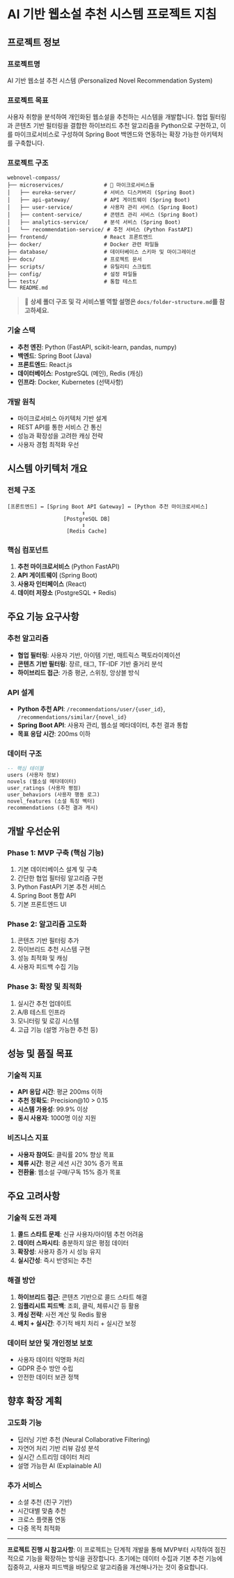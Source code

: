 # AI 기반 웹소설 추천 시스템 프로젝트 지침

## 프로젝트 정보

### 프로젝트명

AI 기반 웹소설 추천 시스템 (Personalized Novel Recommendation System)

### 프로젝트 목표

사용자 취향을 분석하여 개인화된 웹소설을 추천하는 시스템을 개발합니다. 협업 필터링과 콘텐츠 기반 필터링을 결합한 하이브리드 추천 알고리즘을 Python으로 구현하고, 이를 마이크로서비스로 구성하여 Spring Boot 백엔드와 연동하는 확장 가능한 아키텍처를 구축합니다.

### 프로젝트 구조

```
webnovel-compass/
├── microservices/             # 🎯 마이크로서비스들
│   ├── eureka-server/         # 서비스 디스커버리 (Spring Boot)
│   ├── api-gateway/           # API 게이트웨이 (Spring Boot)
│   ├── user-service/          # 사용자 관리 서비스 (Spring Boot)
│   ├── content-service/       # 콘텐츠 관리 서비스 (Spring Boot)
│   ├── analytics-service/     # 분석 서비스 (Spring Boot)
│   └── recommendation-service/ # 추천 서비스 (Python FastAPI)
├── frontend/                  # React 프론트엔드
├── docker/                    # Docker 관련 파일들
├── database/                  # 데이터베이스 스키마 및 마이그레이션
├── docs/                      # 프로젝트 문서
├── scripts/                   # 유틸리티 스크립트
├── config/                    # 설정 파일들
├── tests/                     # 통합 테스트
└── README.md
```

> 📄 **상세 폴더 구조 및 각 서비스별 역할 설명은 `docs/folder-structure.md`를 참고하세요.**

### 기술 스택

- **추천 엔진**: Python (FastAPI, scikit-learn, pandas, numpy)
- **백엔드**: Spring Boot (Java)
- **프론트엔드**: React.js
- **데이터베이스**: PostgreSQL (메인), Redis (캐싱)
- **인프라**: Docker, Kubernetes (선택사항)

### 개발 원칙

- 마이크로서비스 아키텍처 기반 설계
- REST API를 통한 서비스 간 통신
- 성능과 확장성을 고려한 캐싱 전략
- 사용자 경험 최적화 우선

## 시스템 아키텍처 개요

### 전체 구조

```
[프론트엔드] ↔ [Spring Boot API Gateway] ↔ [Python 추천 마이크로서비스]
                        ↕
                  [PostgreSQL DB]
                        ↕
                   [Redis Cache]
```

### 핵심 컴포넌트

1. **추천 마이크로서비스** (Python FastAPI)
2. **API 게이트웨이** (Spring Boot)
3. **사용자 인터페이스** (React)
4. **데이터 저장소** (PostgreSQL + Redis)

## 주요 기능 요구사항

### 추천 알고리즘

- **협업 필터링**: 사용자 기반, 아이템 기반, 매트릭스 팩토라이제이션
- **콘텐츠 기반 필터링**: 장르, 태그, TF-IDF 기반 줄거리 분석
- **하이브리드 접근**: 가중 평균, 스위칭, 앙상블 방식

### API 설계

- **Python 추천 API**: `/recommendations/user/{user_id}`, `/recommendations/similar/{novel_id}`
- **Spring Boot API**: 사용자 관리, 웹소설 메타데이터, 추천 결과 통합
- **목표 응답 시간**: 200ms 이하

### 데이터 구조

```sql
-- 핵심 테이블
users (사용자 정보)
novels (웹소설 메타데이터)
user_ratings (사용자 평점)
user_behaviors (사용자 행동 로그)
novel_features (소설 특징 벡터)
recommendations (추천 결과 캐시)
```

## 개발 우선순위

### Phase 1: MVP 구축 (핵심 기능)

1. 기본 데이터베이스 설계 및 구축
2. 간단한 협업 필터링 알고리즘 구현
3. Python FastAPI 기본 추천 서비스
4. Spring Boot 통합 API
5. 기본 프론트엔드 UI

### Phase 2: 알고리즘 고도화

1. 콘텐츠 기반 필터링 추가
2. 하이브리드 추천 시스템 구현
3. 성능 최적화 및 캐싱
4. 사용자 피드백 수집 기능

### Phase 3: 확장 및 최적화

1. 실시간 추천 업데이트
2. A/B 테스트 인프라
3. 모니터링 및 로깅 시스템
4. 고급 기능 (설명 가능한 추천 등)

## 성능 및 품질 목표

### 기술적 지표

- **API 응답 시간**: 평균 200ms 이하
- **추천 정확도**: Precision@10 > 0.15
- **시스템 가용성**: 99.9% 이상
- **동시 사용자**: 1000명 이상 지원

### 비즈니스 지표

- **사용자 참여도**: 클릭률 20% 향상 목표
- **체류 시간**: 평균 세션 시간 30% 증가 목표
- **전환율**: 웹소설 구매/구독 15% 증가 목표

## 주요 고려사항

### 기술적 도전 과제

1. **콜드 스타트 문제**: 신규 사용자/아이템 추천 어려움
2. **데이터 스파시티**: 충분하지 않은 평점 데이터
3. **확장성**: 사용자 증가 시 성능 유지
4. **실시간성**: 즉시 반영되는 추천

### 해결 방안

1. **하이브리드 접근**: 콘텐츠 기반으로 콜드 스타트 해결
2. **임플리시트 피드백**: 조회, 클릭, 체류시간 등 활용
3. **캐싱 전략**: 사전 계산 및 Redis 활용
4. **배치 + 실시간**: 주기적 배치 처리 + 실시간 보정

### 데이터 보안 및 개인정보 보호

- 사용자 데이터 익명화 처리
- GDPR 준수 방안 수립
- 안전한 데이터 보관 정책

## 향후 확장 계획

### 고도화 기능

- 딥러닝 기반 추천 (Neural Collaborative Filtering)
- 자연어 처리 기반 리뷰 감성 분석
- 실시간 스트리밍 데이터 처리
- 설명 가능한 AI (Explainable AI)

### 추가 서비스

- 소셜 추천 (친구 기반)
- 시간대별 맞춤 추천
- 크로스 플랫폼 연동
- 다중 목적 최적화

---

**프로젝트 진행 시 참고사항**: 이 프로젝트는 단계적 개발을 통해 MVP부터 시작하여 점진적으로 기능을 확장하는 방식을 권장합니다. 초기에는 데이터 수집과 기본 추천 기능에 집중하고, 사용자 피드백을 바탕으로 알고리즘을 개선해나가는 것이 중요합니다.

